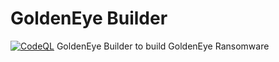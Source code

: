 # GoldenEye Builder
[![CodeQL](https://github.com/Vichingo455/GoldenEye-Builder/actions/workflows/codeql-analysis.yml/badge.svg)](https://github.com/Vichingo455/GoldenEye-Builder/actions/workflows/codeql-analysis.yml)
GoldenEye Builder to build GoldenEye Ransomware
